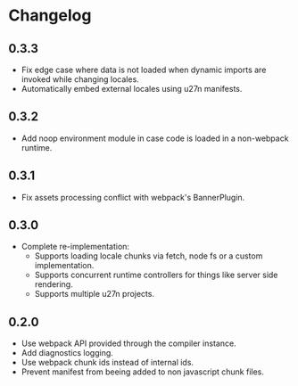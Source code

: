 # Changelog

## 0.3.3
+ Fix edge case where data is not loaded when dynamic imports are invoked while changing locales.
+ Automatically embed external locales using u27n manifests.

## 0.3.2
+ Add noop environment module in case code is loaded in a non-webpack runtime.

## 0.3.1
+ Fix assets processing conflict with webpack's BannerPlugin.

## 0.3.0
+ Complete re-implementation:
  + Supports loading locale chunks via fetch, node fs or a custom implementation.
  + Supports concurrent runtime controllers for things like server side rendering.
  + Supports multiple u27n projects.

## 0.2.0
+ Use webpack API provided through the compiler instance.
+ Add diagnostics logging.
+ Use webpack chunk ids instead of internal ids.
+ Prevent manifest from beeing added to non javascript chunk files.
